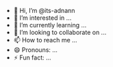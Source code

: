 - 👋 Hi, I’m @its-adnann
- 👀 I’m interested in ...
- 🌱 I’m currently learning ...
- 💞️ I’m looking to collaborate on ...
- 📫 How to reach me ...
- 😄 Pronouns: ...
- ⚡ Fun fact: ...

<!---
its-adnann/its-adnann is a ✨ special ✨ repository because its `README.md` (this file) appears on your GitHub profile.
You can click the Preview link to take a look at your changes.
--->

